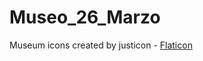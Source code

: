 # Museo_26_Marzo
Museum icons created by justicon - [Flaticon](https://www.flaticon.com/free-icons/museum)
